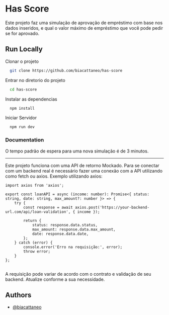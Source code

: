 
# Has Score

Este projeto faz uma simulação de aprovação de empréstimo com base nos dados inseridos, e qual o valor máximo de empréstimo que você pode pedir se for aprovado.
 


## Run Locally

Clonar o projeto

```bash
  git clone https://github.com/biacattaneo/has-score
```

Entrar no diretorio do projeto

```bash
  cd has-score
```

Instalar as dependencias

```bash
  npm install
```

Iniciar Servidor

```bash
  npm run dev
```
### Documentation

O tempo padrão de espera para uma nova simulação é de 3 minutos.

------------------------------------------------------

Este projeto funciona com uma API de retorno Mockado. Para se conectar com um backend real é necessário fazer uma conexão com a API utilizando como fetch ou axios. Exemplo utilizando axios:

```
import axios from 'axios';

export const loanAPI = async (income: number): Promise<{ status: string, date: string, max_amount?: number }> => {
    try {
        const response = await axios.post('https://your-backend-url.com/api/loan-validation', { income });

        return {
            status: response.data.status,
            max_amount: response.data.max_amount,
            date: response.data.date,
        };
    } catch (error) {
        console.error('Erro na requisição:', error);
        throw error;
    }
};


````

A requisição pode variar de acordo com o contrato e validação de seu backend. Atualize conforme a sua necessidade. 

## Authors

- [@biacattaneo](https://github.com/biacattaneo)
